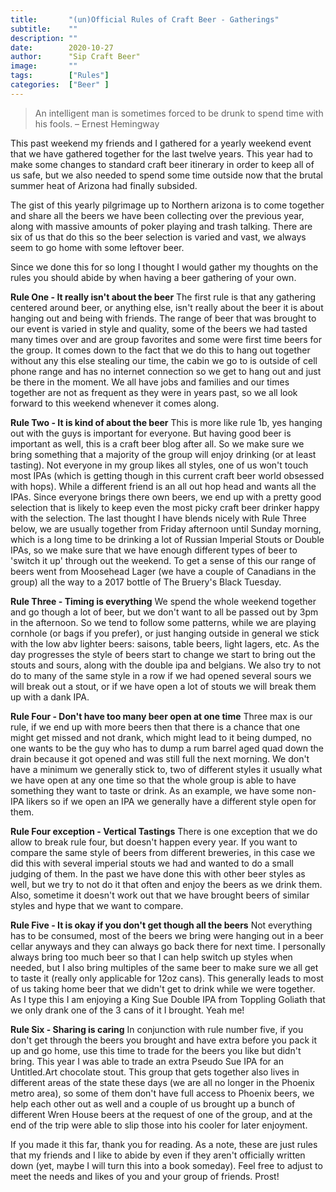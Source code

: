 ```yaml
---
title:       "(un)Official Rules of Craft Beer - Gatherings"
subtitle:    ""
description: ""
date:        2020-10-27
author:      "Sip Craft Beer"
image:       ""
tags:        ["Rules"]
categories:  ["Beer" ]
---
```


>An intelligent man is sometimes forced to be drunk to spend time with his fools. – Ernest Hemingway

This past weekend my friends and I gathered for a yearly weekend event that we have gathered together for the last twelve years. This year had to make some changes to standard craft beer itinerary in order to keep all of us safe, but we also needed to spend some time outside now that the brutal summer heat of Arizona had finally subsided. 

The gist of this yearly pilgrimage up to Northern arizona is to come together and share all the beers we have been collecting over the previous year, along with massive amounts of poker playing and trash talking. There are six of us that do this so the beer selection is varied and vast, we always seem to go home with some leftover beer. 

Since we done this for so long I thought I would gather my thoughts on the rules you should abide by when having a beer gathering of your own. 


**Rule One - It really isn't about the beer**
    The first rule is that any gathering centered around beer, or anything else, isn't really about the beer it is about hanging out and being with friends. The range of beer that was brought to our event is varied in style and quality, some of the beers we had tasted many times over and are group favorites and some were first time beers for the group. It comes down to the fact that we do this to hang out together without any this else stealing our time, the cabin we go to is outside of cell phone range and has no internet connection so we get to hang out and just be there in the moment. We all have jobs and families and our times together are not as frequent as they were in years past, so we all look forward to this weekend whenever it comes along. 

**Rule Two - It is kind of about the beer** 
    This is more like rule 1b, yes hanging out with the guys is important for everyone. But having good beer is important as well, this is a craft beer blog after all. So we make sure we bring something that a majority of the group will enjoy drinking (or at least tasting). Not everyone in my group likes all styles, one of us won't touch most IPAs (which is getting though in this current craft beer world obsessed with hops). While a different friend is an all out hop head and wants all the IPAs. Since everyone brings there own beers, we end up with a pretty good selection that is likely to keep even the most picky craft beer drinker happy with the selection. The last thought I have blends nicely with Rule Three below, we are usually together from Friday afternoon until Sunday morning, which is a long time to be drinking a lot of Russian Imperial Stouts or Double IPAs, so we make sure that we have enough different types of beer to 'switch it up' through out the weekend. To get a sense of this our range of beers went from Moosehead Lager (we have a couple of Canadians in the group) all the way to a 2017 bottle of The Bruery's Black Tuesday. 

**Rule Three - Timing is everything** 
    We spend the whole weekend together and go though a lot of beer, but we don't want to all be passed out by 3pm in the afternoon. So we tend to follow some patterns, while we are playing cornhole (or bags if you prefer), or just hanging outside in general we stick with the low abv lighter beers: saisons, table beers, light lagers, etc. As the day progresses the style of beers start to change we start to bring out the stouts and sours, along with the double ipa and belgians. We also try to not do to many of the same style in a row if we had opened several sours we will break out a stout, or if we have open a lot of stouts we will break them up with a dank IPA.

**Rule Four - Don't have too many beer open at one time** 
    Three max is our rule, if we end up with more beers then that there is a chance that one might get missed and not drank, which might lead to it being dumped, no one wants to be the guy who has to dump a rum barrel aged quad down the drain because it got opened and was still full the next morning. We don't have a minimum we generally stick to, two of different styles it usually what we have open at any one time so that the whole group is able to have something they want to taste or drink. As an example, we have some non-IPA likers so if we open an IPA we generally have a different style open for them. 

**Rule Four exception - Vertical Tastings**
    There is one exception that we do allow to break rule four, but doesn't happen every year. If you want to compare the same style of beers from different breweries, in this case we did this with several imperial stouts we had and wanted to do a small judging of them. In the past we have done this with other beer styles as well, but we try to not do it that often and enjoy the beers as we drink them. Also, sometime it doesn't work out that we have brought beers of similar styles and hype that we want to compare.  

**Rule Five - It is okay if you don't get though all the beers**
    Not everything has to be consumed, most of the beers we bring were hanging out in a beer cellar anyways and they can always go back there for next time. I personally always bring too much beer so that I can help switch up styles when needed, but I also bring multiples of the same beer to make sure we all get to taste it (really only applicable for 12oz cans). This generally leads to most of us taking home beer that we didn't get to drink while we were together. As I type this I am enjoying a King Sue Double IPA from Toppling Goliath that we only drank one of the 3 cans of it I brought. Yeah me!

**Rule Six - Sharing is caring**
    In conjunction with rule number five, if you don't get through the beers you brought and have extra before you pack it up and go home, use this time to trade for the beers you like but didn't bring. This year I was able to trade an extra Pseudo Sue IPA for an Untitled.Art chocolate stout. This group that gets together also lives in different areas of the state these days (we are all no longer in the Phoenix metro area), so some of them don't have full access to Phoenix beers, we help each other out as well and a couple of us brought up a bunch of different Wren House beers at the request of one of the group, and at the end of the trip were able to slip those into his cooler for later enjoyment. 


If you made it this far, thank you for reading. As a note, these are just rules that my friends and I like to abide by even if they aren't officially written down (yet, maybe I will turn this into a book someday). Feel free to adjust to meet the needs and likes of you and your group of friends. Prost!